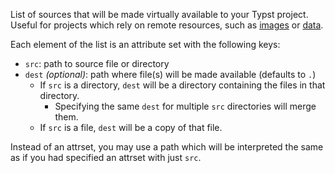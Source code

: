 <!-- markdownlint-disable-file first-line-h1 -->

List of sources that will be made virtually available to your Typst project.
Useful for projects which rely on remote resources, such as
[images][typst-ref-image] or [data][typst-ref-data-loading].

Each element of the list is an attribute set with the following keys:

- `src`: path to source file or directory
- `dest` _(optional)_: path where file(s) will be made available (defaults to `.`)
  - If `src` is a directory, `dest` will be a directory containing the files in that directory.
    - Specifying the same `dest` for multiple `src` directories will merge them.
  - If `src` is a file, `dest` will be a copy of that file.

Instead of an attrset, you may use a path which will be interpreted the same as
if you had specified an attrset with just `src`.

[typst-ref-data-loading]: https://typst.app/docs/reference/data-loading/
[typst-ref-image]: https://typst.app/docs/reference/visualize/image/
